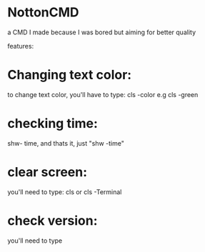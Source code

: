 # NottonCMD
a CMD I made because I was bored but aiming for better quality

features:

# Changing text color:
  to change text color, you'll have to type: cls -color e.g cls -green

# checking time:
  shw- time, and thats it, just "shw -time"

# clear screen:
  you'll need to type: cls or cls -Terminal

# check version:
  you'll need to type 

